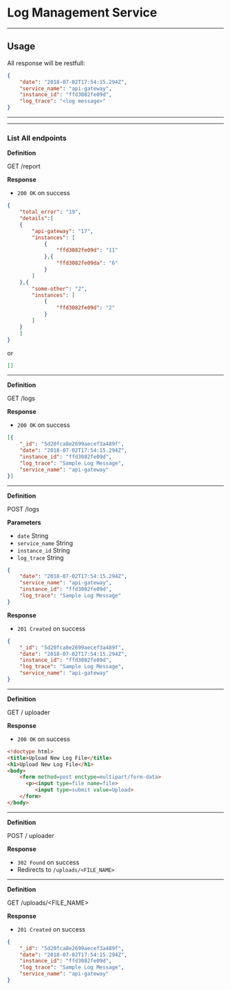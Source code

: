 # Log Management Service 
---
## Usage 

All response will be restfull:

```JSON
{
	"date": "2018-07-02T17:54:15.294Z",
	"service_name": "api-gateway",
	"instance_id": "ffd3082fe09d",
	"log_trace": "<log message>"
}
```
---
---
### List All endpoints

**Definition**

GET /report

**Response**

- `200 OK` on success

```JSON
{
	"total_error": "19",
	"details":[
	{
		"api-gateway": "17",
		"instances": [
			{
				"ffd3082fe09d": "11"
			},{
				"ffd3082fe09da": "6"
			}
		]
	},{
		"some-other": "2",
		"instances": [
			{
				"ffd3082fe09d": "2"
			}
		]
	}
	]
}
```

or 

```JSON
[]
```
---

**Definition**

GET /logs

**Response**

- `200 OK` on success

```JSON
[{
    "_id": "5d20fca8e2699aecef3a489f",
    "date": "2018-07-02T17:54:15.294Z",
    "instance_id": "ffd3082fe09d",
    "log_trace": "Sample Log Message",
    "service_name": "api-gateway"
}]
```
---

**Definition**

POST /logs

**Parameters**

- `date` String
- `service_name` String
- `instance_id` String
- `log_trace` String

```JSON
{
	"date": "2018-07-02T17:54:15.294Z",
	"service_name": "api-gateway",
	"instance_id": "ffd3082fe09d",
	"log_trace": "Sample Log Message"
}
```

**Response**

- `201 Created` on success

```JSON
{
    "_id": "5d20fca8e2699aecef3a489f",
    "date": "2018-07-02T17:54:15.294Z",
    "instance_id": "ffd3082fe09d",
    "log_trace": "Sample Log Message",
    "service_name": "api-gateway"
}
```
---

**Definition**

GET / uploader

**Response**

- `200 OK` on success

```HTML
<!doctype html>
<title>Upload New Log File</title>
<h1>Upload New Log File</h1>
<body>
    <form method=post enctype=multipart/form-data>
      <p><input type=file name=file>
         <input type=submit value=Upload>
    </form>
</body>
```
---

**Definition**

POST / uploader

**Response**

- `302 Found` on success
- Redirects to `/uploads/<FILE_NAME>`

---

**Definition**

GET /uploads/<FILE_NAME>

**Response**

- `201 Created` on success

```JSON
{
    "_id": "5d20fca8e2699aecef3a489f",
    "date": "2018-07-02T17:54:15.294Z",
    "instance_id": "ffd3082fe09d",
    "log_trace": "Sample Log Message",
    "service_name": "api-gateway"
}
```

